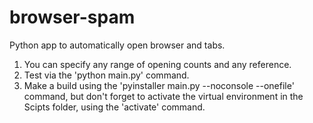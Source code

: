 # browser-spam
Python app to automatically open browser and tabs.

1. You can specify any range of opening counts and any reference.
2. Test via the 'python main.py' command.
3. Make a build using the 'pyinstaller main.py --noconsole --onefile' command, but don't forget to activate the virtual environment in the Scipts folder, using the 'activate' command.
